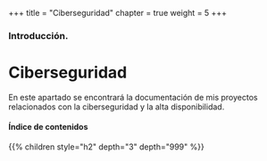 +++
title = "Ciberseguridad"
chapter = true
weight = 5
+++

### Introducción.

# Ciberseguridad

En este apartado se encontrará la documentación de mis proyectos relacionados con la ciberseguridad y la alta disponibilidad.

#### Índice de contenidos

{{% children style="h2" depth="3" depth="999" %}}
